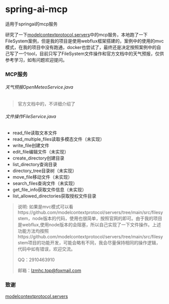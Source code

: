 # spring-ai-mcp
适用于springai的mcp服务

研究了一下[modelcontextprotocol.servers](https://github.com/modelcontextprotocol/servers/tree/main)中的mcp服务，本地跑了一下FileSystem案例，但是我的项目是使用webflux框架搭建的，案例中的使用的mvc模式，在我的项目中没有跑通，docker也尝试了，最终还是决定按照案例中的自己写了一个tool，目前只写了FileSystem文件操作和官方文档中的天气预报，仅供参考学习，如有问题欢迎提问。

### MCP服务

###### 天气预报OpenMeteoService.java

> 官方文档中的，不详细介绍了

###### 文件操作FileService.java

- read_file读取文本文件
- read_multiple_files读取多模态文件（未实现）
- write_file创建文件
- edit_file编辑文件（未实现）
- create_directory创建目录
- list_directory查询目录
- directory_tree目录树（未实现）
- move_file移动文件（未实现）
- search_files查询文件（未实现）
- get_file_info获取文件信息（未实现）
- list_allowed_directories获取授权文件目录

> 说明: 如果是mvc模式可以看https://github.com/modelcontextprotocol/servers/tree/main/src/filesystem，node版本的代码，使用也很简单，按照官网的即可。由于我的项目是webflux,使用node版本的会阻塞，所以自己实现了一下文件操作。上述功能方法均按照https://github.com/modelcontextprotocol/servers/tree/main/src/filesystem项目的功能开发，可能会略有不同，我会尽量保持相同的操作逻辑，代码中如有错误，欢迎交流。
>
> QQ：2910463910
>
> 邮箱：lzmhc.top@foxmail.com

### 致谢

[modelcontextprotocol.servers](https://github.com/modelcontextprotocol/servers/tree/main)
